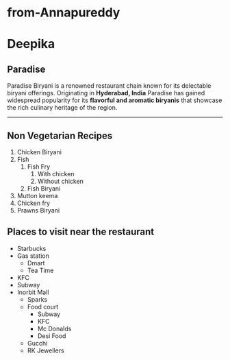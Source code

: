 # from-Annapureddy
# Deepika
## Paradise

Paradise Biryani is a renowned restaurant chain known for its delectable biryani offerings. Originating in **Hyderabad, India** Paradise has gained widespread popularity for its **flavorful and aromatic biryanis** that showcase the rich culinary heritage of the region.
*************************************
## Non Vegetarian Recipes
1. Chicken Biryani
2. Fish
    1. Fish Fry
        1. With chicken
        2. Without chicken
    2. Fish Biryani
3. Mutton keema
4. Chicken fry
5. Prawns Biryani

## Places to visit near the restaurant

* Starbucks
* Gas station
    * Dmart
    * Tea Time
* KFC
* Subway
* Inorbit Mall
    * Sparks
    * Food court
        * Subway
        * KFC
        * Mc Donalds
        * Desi Food
    * Gucchi
    * RK Jewellers




